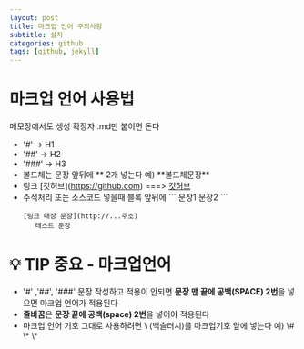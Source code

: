 ```yaml
---
layout: post
title: 마크업 언어 주의사항
subtitle: 설치
categories: github
tags: [github, jekyll]
---
```


# 마크업 언어 사용법
메모장에서도 생성 확장자 .md만 붙이면 돈다
- '#' -> H1 
- '##' -> H2
- '###' -> H3 
- 볼드체는 문장 앞뒤에 \*\* 2개 넣는다 예) \*\*볼드체문장\*\*
- 링크 \[깃허브\]\(https://github.com)  ===> [깃허브](https://github.com)  
- 주석처리 또는 소스코드 넣을때 블록 앞뒤에 \`\`\`  문장1  문장2  \`\`\`  
  ```
  [링크 대상 문장](http://...주소)  
     테스트 문장
  ```
  
# 💡 TIP 중요 - 마크업언어
- '#' ,'##', '###' 문장 작성하고 적용이 안되면 **문장 맨 끝에 공백(SPACE) 2번**을 넣으면 마크업 언어가 적용된다
- **줄바꿈**은 **문장 끝에 공백(space) 2번**을 넣어야 적용된다
- 마크업 언어 기호 그대로 사용하려면 \ (백슬러시)를 마크업기호 앞에 넣는다 예) \\# \\* \\*

